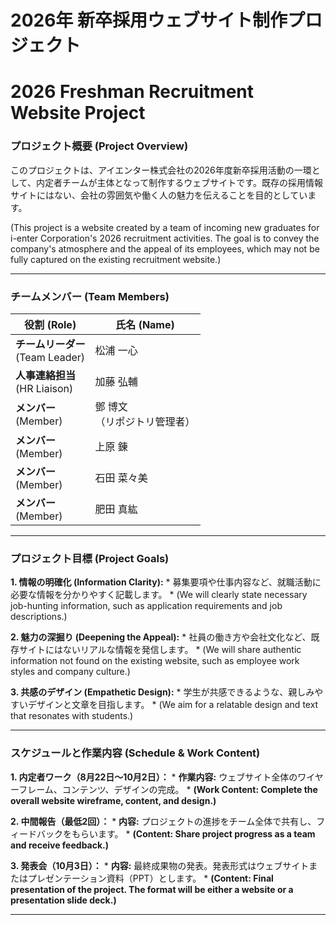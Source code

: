 # 2026年 新卒採用ウェブサイト制作プロジェクト
# 2026 Freshman Recruitment Website Project

### プロジェクト概要 (Project Overview)

このプロジェクトは、アイエンター株式会社の2026年度新卒採用活動の一環として、内定者チームが主体となって制作するウェブサイトです。既存の採用情報サイトにはない、会社の雰囲気や働く人の魅力を伝えることを目的としています。

(This project is a website created by a team of incoming new graduates for i-enter Corporation's 2026 recruitment activities. The goal is to convey the company's atmosphere and the appeal of its employees, which may not be fully captured on the existing recruitment website.)

---

### チームメンバー (Team Members) 
 
| 役割 (Role) | 氏名 (Name) |
|---|---|
| **チームリーダー**<br>(Team Leader) | 松浦 一心 |
| **人事連絡担当**<br>(HR Liaison) | 加藤 弘輔 |
| **メンバー**<br>(Member) | 鄧 博文<br>（リポジトリ管理者） |
| **メンバー**<br>(Member) | 上原 錬 |
| **メンバー**<br>(Member) | 石田 菜々美 |
| **メンバー**<br>(Member) | 肥田 真紘 |

---

### プロジェクト目標 (Project Goals)

**1. 情報の明確化 (Information Clarity):**
    * 募集要項や仕事内容など、就職活動に必要な情報を分かりやすく記載します。
    * (We will clearly state necessary job-hunting information, such as application requirements and job descriptions.)

**2. 魅力の深掘り (Deepening the Appeal):**
    * 社員の働き方や会社文化など、既存サイトにはないリアルな情報を発信します。
    * (We will share authentic information not found on the existing website, such as employee work styles and company culture.)

**3. 共感のデザイン (Empathetic Design):**
    * 学生が共感できるような、親しみやすいデザインと文章を目指します。
    * (We aim for a relatable design and text that resonates with students.)

---

### スケジュールと作業内容 (Schedule & Work Content)

**1. 内定者ワーク（8月22日〜10月2日）：**
    * **作業内容:** ウェブサイト全体のワイヤーフレーム、コンテンツ、デザインの完成。
    * **(Work Content: Complete the overall website wireframe, content, and design.)**

**2. 中間報告（最低2回）：**
    * **内容:** プロジェクトの進捗をチーム全体で共有し、フィードバックをもらいます。
    * **(Content: Share project progress as a team and receive feedback.)**

**3. 発表会（10月3日）：**
    * **内容:** 最終成果物の発表。発表形式はウェブサイトまたはプレゼンテーション資料（PPT）とします。
    * **(Content: Final presentation of the project. The format will be either a website or a presentation slide deck.)**
 

---
